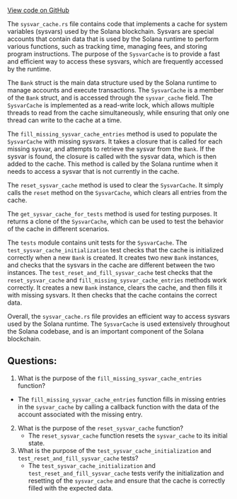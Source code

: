 
[View code on GitHub](https://github.com/solana-labs/solana/blob/master/runtime/src/bank/sysvar_cache.rs)

The `sysvar_cache.rs` file contains code that implements a cache for system variables (sysvars) used by the Solana blockchain. Sysvars are special accounts that contain data that is used by the Solana runtime to perform various functions, such as tracking time, managing fees, and storing program instructions. The purpose of the `SysvarCache` is to provide a fast and efficient way to access these sysvars, which are frequently accessed by the runtime.

The `Bank` struct is the main data structure used by the Solana runtime to manage accounts and execute transactions. The `SysvarCache` is a member of the `Bank` struct, and is accessed through the `sysvar_cache` field. The `SysvarCache` is implemented as a read-write lock, which allows multiple threads to read from the cache simultaneously, while ensuring that only one thread can write to the cache at a time.

The `fill_missing_sysvar_cache_entries` method is used to populate the `SysvarCache` with missing sysvars. It takes a closure that is called for each missing sysvar, and attempts to retrieve the sysvar from the `Bank`. If the sysvar is found, the closure is called with the sysvar data, which is then added to the cache. This method is called by the Solana runtime when it needs to access a sysvar that is not currently in the cache.

The `reset_sysvar_cache` method is used to clear the `SysvarCache`. It simply calls the `reset` method on the `SysvarCache`, which clears all entries from the cache.

The `get_sysvar_cache_for_tests` method is used for testing purposes. It returns a clone of the `SysvarCache`, which can be used to test the behavior of the cache in different scenarios.

The `tests` module contains unit tests for the `SysvarCache`. The `test_sysvar_cache_initialization` test checks that the cache is initialized correctly when a new `Bank` is created. It creates two new `Bank` instances, and checks that the sysvars in the cache are different between the two instances. The `test_reset_and_fill_sysvar_cache` test checks that the `reset_sysvar_cache` and `fill_missing_sysvar_cache_entries` methods work correctly. It creates a new `Bank` instance, clears the cache, and then fills it with missing sysvars. It then checks that the cache contains the correct data.

Overall, the `sysvar_cache.rs` file provides an efficient way to access sysvars used by the Solana runtime. The `SysvarCache` is used extensively throughout the Solana codebase, and is an important component of the Solana blockchain.
## Questions: 
 1. What is the purpose of the `fill_missing_sysvar_cache_entries` function?
   - The `fill_missing_sysvar_cache_entries` function fills in missing entries in the `sysvar_cache` by calling a callback function with the data of the account associated with the missing entry.
2. What is the purpose of the `reset_sysvar_cache` function?
   - The `reset_sysvar_cache` function resets the `sysvar_cache` to its initial state.
3. What is the purpose of the `test_sysvar_cache_initialization` and `test_reset_and_fill_sysvar_cache` tests?
   - The `test_sysvar_cache_initialization` and `test_reset_and_fill_sysvar_cache` tests verify the initialization and resetting of the `sysvar_cache` and ensure that the cache is correctly filled with the expected data.